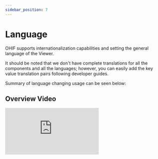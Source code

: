 ```yaml
---
sidebar_position: 7
---
```


# Language

OHIF supports internationalization capabilities and setting the general language
of the Viewer.

It should be noted that we don't have complete translations for all the components
and all the languages; however, you can easily add the key value translation pairs
following developer guides.

Summary of language changing usage can be seen below:



##  Overview Video

<div style={{padding:"56.25% 0 0 0", position:"relative"}}>
    <iframe src="https://player.vimeo.com/video/559038442?badge=0&amp;autopause=0&amp;player_id=0&amp;app_id=58479" frameBorder="0" allow="autoplay; fullscreen; picture-in-picture" allowFullScreen style= {{ position:"absolute",top:0,left:0,width:"100%",height:"100%"}} title="measurement-report"></iframe>
</div>
